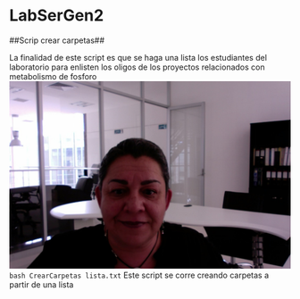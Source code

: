 # LabSerGen2
##Scrip crear carpetas##  

La finalidad de este script es que se haga una lista los estudiantes del laboratorio para enlisten los oligos de los proyectos relacionados con metabolismo de fosforo  
![Yo](https://github.com/Enfadosos/LabSerGen2/blob/master/Betty.jpg)  
`bash CrearCarpetas lista.txt` 
Este script se corre creando carpetas a partir de una lista

